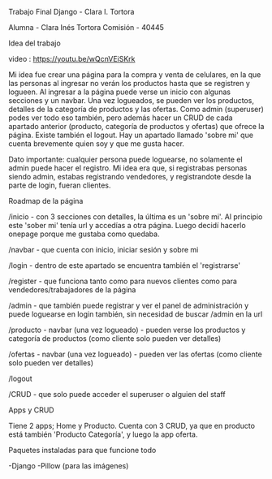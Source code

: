 Trabajo Final Django - Clara I. Tortora

Alumna - Clara Inés Tortora
Comisión - 40445

Idea del trabajo

video : https://youtu.be/wQcnVEiSKrk



Mi idea fue crear una página para la compra y venta de celulares, en la que las personas al ingresar no verán los productos hasta que se registren y logueen. Al ingresar a la página puede verse un inicio con algunas secciones y un navbar. Una vez logueados, se pueden ver los productos, detalles de la categoría de productos y las ofertas. 
Como admin (superuser) podes ver todo eso también, pero además hacer un CRUD de cada apartado anterior (producto, categoría de productos y ofertas) que ofrece la página. Existe también el logout.
Hay un apartado llamado 'sobre mi' que cuenta brevemente quien soy y que me gusta hacer.

Dato importante: cualquier persona puede loguearse, no solamente el admin puede hacer el registro. Mi idea era que, si registrabas personas siendo admin, estabas registrando vendedores, y registrandote desde la parte de login, fueran clientes.

Roadmap de la página 

/inicio - con 3 secciones con detalles, la última es un 'sobre mi'. Al principio este 'sober mi' tenía url y accedías a otra página. Luego decidí hacerlo onepage porque me gustaba como quedaba.

/navbar - que cuenta con inicio, iniciar sesión y sobre mi

/login - dentro de este apartado se encuentra también el 'registrarse'

/register - que funciona tanto como para nuevos clientes como para vendedores/trabajadores de la página

/admin - que también puede registrar y ver el panel de administración y puede loguearse en login también, sin necesidad de buscar /admin en la url

/producto - navbar (una vez logueado) - pueden verse los productos y categoría de productos (como cliente solo pueden ver detalles)

/ofertas - navbar (una vez logueado) - pueden ver las ofertas (como cliente solo pueden ver detalles)

/logout

/CRUD - que solo puede acceder el superuser o alguien del staff



Apps y CRUD

Tiene 2 apps; Home y Producto. Cuenta con 3 CRUD, ya que en producto está también 'Producto Categoría', y luego la app oferta.


Paquetes instaladas para que funcione todo

-Django
-Pillow (para las imágenes)



